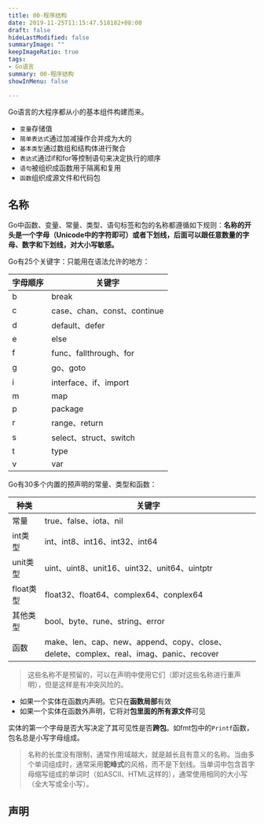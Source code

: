 ```yaml
---
title: 00-程序结构
date: 2019-11-25T11:15:47.518182+08:00
draft: false
hideLastModified: false
summaryImage: ""
keepImageRatio: true
tags:
- Go语言
summary: 00-程序结构
showInMenu: false

---
```


Go语言的大程序都从小的基本组件构建而来。

- `变量`存储值
- `简单表达式`通过加减操作合并成为大的
- `基本类型`通过数组和结构体进行聚合
- `表达式`通过if和for等控制语句来决定执行的顺序
- `语句`被组织成函数用于隔离和复用
- `函数`组织成源文件和代码包

## 名称

Go中函数、变量、常量、类型、语句标签和包的名称都遵循如下规则：**名称的开头是一个字母（Unicode中的字符即可）或者下划线，后面可以跟任意数量的字母、数字和下划线，对大小写敏感。**

Go有25个关键字：只能用在语法允许的地方：

| 字母顺序 | 关键字 |
| --- | --- |
| b | break                       |
| c        | case、chan、const、continue |
| d        | default、defer              |
| e        | else                        |
| f        | func、fallthrough、for      |
| g        | go、goto                    |
| i        | interface、if、import       |
| m        | map                         |
| p        | package                     |
| r        | range、return               |
| s        | select、struct、switch      |
| t        | type                        |
| v        | var                         |

Go有30多个内置的预声明的常量、类型和函数：

|种类|关键字|
|---| ---|
| 常量      | true、false、iota、nil                                                                |
| int类型   | int、int8、int16、int32、int64                                                        |
| unit类型  | uint、uint8、unit16、uint32、unit64、uintptr                                          |
| float类型 | float32、float64、complex64、conplex64                                                |
| 其他类型  | bool、byte、rune、string、error                                                       |
| 函数      | make、len、cap、new、append、copy、close、delete、complex、real、imag、panic、recover |

> 这些名称不是预留的，可以在声明中使用它们（即对这些名称进行重声明），但是这样是有冲突风险的。

- 如果一个实体在函数内声明。它只在**函数局部**有效
- 如果一个实体在函数外声明，它将对**包里面的所有源文件**可见

实体的第一个字母是否大写决定了其可见性是否**跨包**。如fmt包中的`Printf`函数，包名总是小写字母组成。

> 名称的长度没有限制，通常作用域越大，就是越长且有意义的名称。当由多个单词组成时，通常采用**驼峰式**的风格，而不是下划线。当单词中包含首字母缩写组成的单词时（如ASCII、HTML这样的），通常使用相同的大小写（全大写或全小写）。

## 声明
